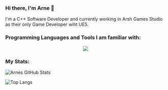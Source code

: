 ### Hi there, I'm Arne 👋

I'm a C++ Software Developer and currently working in Arsh Games Studio as their only Game Developer wiht UE5.

### Programming Languages and Tools I am familiar with:

<p align="center">
  <a href="https://skillicons.dev">
    <img src="https://skillicons.dev/icons?i=cpp,linux,python,lua,cmake,visualstudio,neovim,unreal,qt,docker,jenkins" />
  </a>
</p>

### My Stats:

![Arnes GitHub Stats](https://github-readme-stats.vercel.app/api?username=Alirezafour&show_icons=true&hide=prs&rank_icon=github&custom_title=Arnes%20GitHub%20Stats&theme=midnight-purple&include_all_commits=false)

![Top Langs](https://github-readme-stats.vercel.app/api/top-langs/?username=Alirezafour&layout=compact&theme=midnight-purple)

<!--
**alirezafour/alirezafour** is a ✨ _special_ ✨ repository because its `README.md` (this file) appears on your GitHub profile.

Here are some ideas to get you started:

- 🔭 I’m currently working on ...
- 🌱 I’m currently learning ...
- 👯 I’m looking to collaborate on ...
- 🤔 I’m looking for help with ...
- 💬 Ask me about ...
- 📫 How to reach me: ...
- 😄 Pronouns: ...
- ⚡ Fun fact: ...
-->
